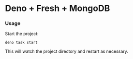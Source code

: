 # Deno + Fresh + MongoDB

### Usage

Start the project:

```
deno task start
```

This will watch the project directory and restart as necessary.
